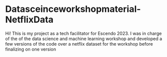# Datasceinceworkshopmaterial-NetflixData

Hi!
This is my project as a tech facilitator for Escendo 2023. I was in charge of the of the data science and machine learning workshop and developed a few versions of the code over a netflix dataset for the workshop  before finalizing on one version
